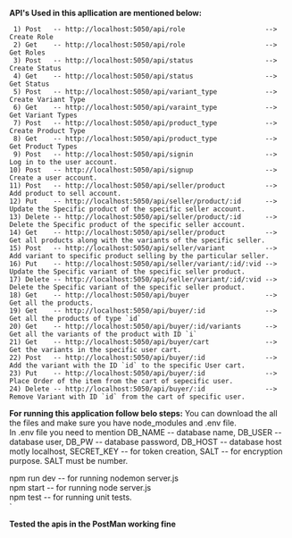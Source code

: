 **API's Used in this apllication are mentioned below:**
```
 1) Post   -- http://localhost:5050/api/role                    --> Create Role
 2) Get    -- http://localhost:5050/api/role                    --> Get Roles 
 3) Post   -- http://localhost:5050/api/status                  --> Create Status
 4) Get    -- http://localhost:5050/api/status                  --> Get Status 
 5) Post   -- http://localhost:5050/api/variant_type            --> Create Variant Type  
 6) Get    -- http://localhost:5050/api/varaint_type            --> Get Variant Types  
 7) Post   -- http://localhost:5050/api/product_type            --> Create Product Type  
 8) Get    -- http://localhost:5050/api/product_type            --> Get Product Types
 9) Post   -- http://localhost:5050/api/signin                  --> Log in to the user account. 
10) Post   -- http://localhost:5050/api/signup                  --> Create a user account.
11) Post   -- http://localhost:5050/api/seller/product          --> Add product to sell account. 
12) Put    -- http://localhost:5050/api/seller/product/:id      --> Update the Specific product of the specific seller account. 
13) Delete -- http://localhost:5050/api/seller/product/:id      --> Delete the Specific product of the specific seller account. 
14) Get    -- http://localhost:5050/api/seller/product          --> Get all products along with the variants of the specific seller. 
15) Post   -- http://localhost:5050/api/seller/variant          --> Add variant to specific product selling by the particular seller. 
16) Put    -- http://localhost:5050/api/seller/variant/:id/:vid --> Update the Specific variant of the specific seller product. 
17) Delete -- http://localhost:5050/api/seller/variant/:id/:vid --> Delete the Specific variant of the specific seller product. 
18) Get    -- http://localhost:5050/api/buyer                   --> Get all the products. 
19) Get    -- http://localhost:5050/api/buyer/:id               --> Get all the products of type `id` 
20) Get    -- http://localhost:5050/api/buyer/:id/variants      --> Get all the variants of the product with ID `i`
21) Get    -- http://localhost:5050/api/buyer/cart              --> Get the variants in the specific user cart. 
22) Post   -- http://localhost:5050/api/buyer/:id               --> Add the variant with the ID `id` to the specific User cart. 
23) Put    -- http://localhost:5050/api/buyer/:id               --> Place Order of the item from the cart of sepecific user.
24) Delete -- http://localhost:5050/api/buyer/:id               --> Remove Variant with ID `id` from the cart of specific user. 
```


**For running this application follow belo steps:**
You can download the all the files and make sure you have node_modules and .env file. </br>
In .env file you need to mention DB_NAME -- database name, DB_USER -- database user, DB_PW -- database password, DB_HOST -- database host motly localhost, SECRET_KEY -- for token creation, SALT -- for encryption purpose. SALT must be number.</br>

npm run dev -- for running nodemon server.js </br>
npm start -- for running node server.js </br>
npm test -- for running unit tests. </br>`

**Tested the apis in the PostMan working fine**
